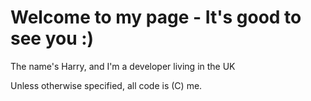 <h1>Welcome to my page - It's good to see you :)</h1>

<p>The name's Harry, and I'm a developer living in the UK

Unless otherwise specified, all code is (C) me.</p>
